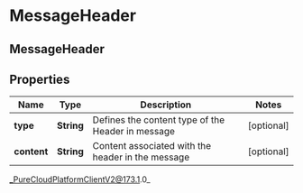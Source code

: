 # MessageHeader

## MessageHeader

## Properties

|Name | Type | Description | Notes|
|------------ | ------------- | ------------- | -------------|
| **type** | **String** | Defines the content type of the Header in message | [optional] |
| **content** | **String** | Content associated with the header in the message | [optional] |



_PureCloudPlatformClientV2@173.1.0_
